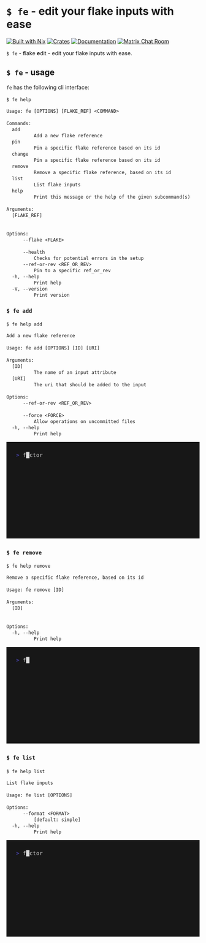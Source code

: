 # `$ fe` - edit your flake inputs with ease
[![Built with Nix](https://img.shields.io/static/v1?label=built%20with&message=nix&color=5277C3&logo=nixos&style=flat-square&logoColor=ffffff)](https://builtwithnix.org)
[![Crates](https://img.shields.io/crates/v/flake-edit?style=flat-square)](https://crates.io/crates/flake-edit)
[![Documentation](https://img.shields.io/badge/flake_edit-documentation-fc0060?style=flat-square)](https://docs.rs/flake-edit)
[![Matrix Chat Room](https://img.shields.io/badge/chat-on%20matrix-1d7e64?logo=matrix&style=flat-square)](https://matrix.to/#/#flake-edit:matrix.org)

`$ fe` - **f**lake **e**dit - edit your flake inputs with ease.

## `$ fe` - usage

`fe` has the following cli interface:

`$ fe help`
```
Usage: fe [OPTIONS] [FLAKE_REF] <COMMAND>

Commands:
  add
          Add a new flake reference
  pin
          Pin a specific flake reference based on its id
  change
          Pin a specific flake reference based on its id
  remove
          Remove a specific flake reference, based on its id
  list
          List flake inputs
  help
          Print this message or the help of the given subcommand(s)

Arguments:
  [FLAKE_REF]
          

Options:
      --flake <FLAKE>
          
      --health
          Checks for potential errors in the setup
      --ref-or-rev <REF_OR_REV>
          Pin to a specific ref_or_rev
  -h, --help
          Print help
  -V, --version
          Print version
```

### `$ fe add`
`$ fe help add`
```
Add a new flake reference

Usage: fe add [OPTIONS] [ID] [URI]

Arguments:
  [ID]
          The name of an input attribute
  [URI]
          The uri that should be added to the input

Options:
      --ref-or-rev <REF_OR_REV>
          
      --force <FORCE>
          Allow operations on uncommitted files
  -h, --help
          Print help
```
![fe add example](assets/tape/output/add_input.gif)

### `$ fe remove`
`$ fe help remove`
```
Remove a specific flake reference, based on its id

Usage: fe remove [ID]

Arguments:
  [ID]
          

Options:
  -h, --help
          Print help
```
![fe remove example](assets/tape/output/remove_input.gif)

### `$ fe list`
`$ fe help list`
```
List flake inputs

Usage: fe list [OPTIONS]

Options:
      --format <FORMAT>
          [default: simple]
  -h, --help
          Print help
```
![fe list example](assets/tape/output/list_inputs.gif)

